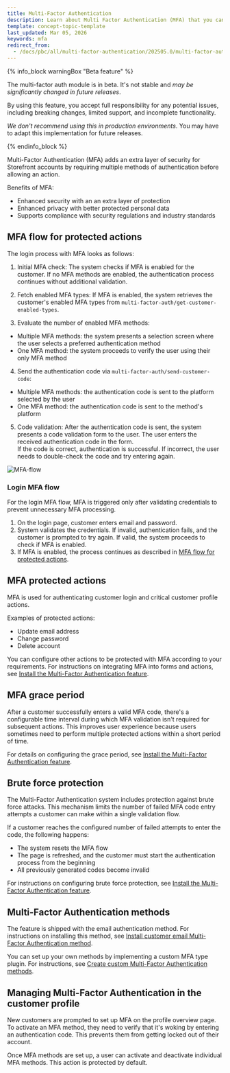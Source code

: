 ```yaml
---
title: Multi-Factor Authentication
description: Learn about Multi Factor Authentication (MFA) that you can use within your Spryker project.
template: concept-topic-template
last_updated: Mar 05, 2026
keywords: mfa
redirect_from:
  - /docs/pbc/all/multi-factor-authentication/202505.0/multi-factor-authentication.html
---
```


{% info_block warningBox "Beta feature" %}

The multi-factor auth module is in beta. It's not stable and *may be significantly changed in future releases*.

By using this feature, you accept full responsibility for any potential issues, including breaking changes, limited support, and incomplete functionality.

*We don't recommend using this in production environments*. You may have to adapt this implementation for future releases.

{% endinfo_block %}

Multi-Factor Authentication (MFA) adds an extra layer of security for Storefront accounts by requiring multiple methods of authentication before allowing an action.

Benefits of MFA:

- Enhanced security with an an extra layer of protection
- Enhanced privacy with better protected personal data
- Supports compliance with security regulations and industry standards


## MFA flow for protected actions

The login process with MFA looks as follows:

1. Initial MFA check: The system checks if MFA is enabled for the customer. If no MFA methods are enabled, the authentication process continues without additional validation.

2. Fetch enabled MFA types: If MFA is enabled, the system retrieves the customer's enabled MFA types from `multi-factor-auth/get-customer-enabled-types`.

3. Evaluate the number of enabled MFA methods:
- Multiple MFA methods: the system presents a selection screen where the user selects a preferred authentication method
- One MFA method: the system proceeds to verify the user using their only MFA method

4. Send the authentication code via `multi-factor-auth/send-customer-code`:
- Multiple MFA methods: the authentication code is sent to the platform selected by the user
- One MFA method: the authentication code is sent to the method's platform

5. Code validation: After the authentication code is sent, the system presents a code validation form to the user. The user enters the received authentication code in the form.  
  If the code is correct, authentication is successful. If incorrect, the user needs to double-check the code and try entering again.


![MFA-flow](https://spryker.s3.eu-central-1.amazonaws.com/docs/pbc/all/multi-factor-authentication/multi-factor-authentication.md/MFA-flow.png)

### Login MFA flow

For the login MFA flow, MFA is triggered only after validating credentials to prevent unnecessary MFA processing.

1. On the login page, customer enters email and password.
2. System validates the credentials. If invalid, authentication fails, and the customer is prompted to try again. If valid, the system proceeds to check if MFA is enabled.
3. If MFA is enabled, the process continues as described in [MFA flow for protected actions](#mfa-flow-for-protected-actions).



## MFA protected actions

MFA is used for authenticating customer login and critical customer profile actions.

Examples of protected actions:
- Update email address
- Change password
- Delete account

You can configure other actions to be protected with MFA according to your requirements. For instructions on integrating MFA into forms and actions, see [Install the Multi-Factor Authentication feature](/docs/pbc/all/multi-factor-authentication/latest/install-multi-factor-authentication-feature.html#configure-protected-routes-and-forms).



## MFA grace period

After a customer successfully enters a valid MFA code, there's a configurable time interval during which MFA validation isn't required for subsequent actions. This improves user experience because users sometimes need to perform multiple protected actions within a short period of time.

For details on configuring the grace period, see [Install the Multi-Factor Authentication feature](/docs/pbc/all/multi-factor-authentication/latest/install-multi-factor-authentication-feature.html#configure-code-validity-time).

## Brute force protection

The Multi-Factor Authentication system includes protection against brute force attacks. This mechanism limits the number of failed MFA code entry attempts a customer can make within a single validation flow.

If a customer reaches the configured number of failed attempts to enter the code, the following happens:
- The system resets the MFA flow
- The page is refreshed, and the customer must start the authentication process from the beginning
- All previously generated codes become invalid

For instructions on configuring brute force protection, see [Install the Multi-Factor Authentication feature](/docs/pbc/all/multi-factor-authentication/latest/install-multi-factor-authentication-feature.html#configure-brute-force-protection-limit).

## Multi-Factor Authentication methods

The feature is shipped with the email authentication method. For instructions on installing this method, see [Install customer email Multi-Factor Authentication method](/docs/pbc/all/multi-factor-authentication/latest/install-customer-email-multi-factor-authentication-method.html).

You can set up your own methods by implementing a custom MFA type plugin. For instructions, see [Create custom Multi-Factor Authentication methods](/docs/pbc/all/multi-factor-authentication/latest/create-multi-factor-authentication-methods.html).

## Managing Multi-Factor Authentication in the customer profile

New customers are prompted to set up MFA on the profile overview page. To activate an MFA method, they need to verify that it's woking by entering an authentication code. This prevents them from getting locked out of their account.

Once MFA methods are set up, a user can activate and deactivate individual MFA methods. This action is protected by default.

























